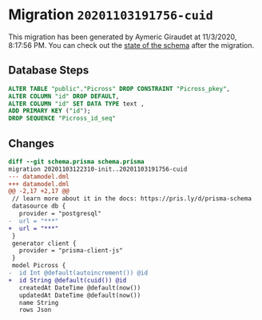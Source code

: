# Migration `20201103191756-cuid`

This migration has been generated by Aymeric Giraudet at 11/3/2020, 8:17:56 PM.
You can check out the [state of the schema](./schema.prisma) after the migration.

## Database Steps

```sql
ALTER TABLE "public"."Picross" DROP CONSTRAINT "Picross_pkey",
ALTER COLUMN "id" DROP DEFAULT,
ALTER COLUMN "id" SET DATA TYPE text ,
ADD PRIMARY KEY ("id");
DROP SEQUENCE "Picross_id_seq"
```

## Changes

```diff
diff --git schema.prisma schema.prisma
migration 20201103122310-init..20201103191756-cuid
--- datamodel.dml
+++ datamodel.dml
@@ -2,17 +2,17 @@
 // learn more about it in the docs: https://pris.ly/d/prisma-schema
 datasource db {
   provider = "postgresql"
-  url = "***"
+  url = "***"
 }
 generator client {
   provider = "prisma-client-js"
 }
 model Picross {
-  id Int @default(autoincrement()) @id
+  id String @default(cuid()) @id
   createdAt DateTime @default(now())
   updatedAt DateTime @default(now())
   name String
   rows Json
```


